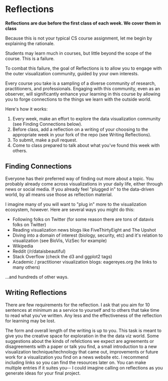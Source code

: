 # Reflections

**Reflections are due **before** the first class of each week. We cover them in class**

Because this is not your typical CS course assignment, let me begin by explaining the rationale.

Students may learn much in courses, but little beyond the scope of the course.
This is a failure.

To combat this failure, the goal of Reflections is to allow you to engage with the outer visualization community, guided by your own interests.

Every course you take is a sampling of a diverse community of research, practitioners, and professionals.
Engaging with this community, even as an observer, will significantly enhance your learning in this course by allowing you to forge connections to the things we learn with the outside world.

Here's how it works:

1. Every week, make an effort to explore the data visualization community (see Finding Connections below).
2. Before class, add a reflection on a writing of your choosing to the appropriate week in your fork of the repo (see Writing Reflections).
3. To submit, make a pull request.
4. Come to class prepared to talk about what you've found this week with others.

## Finding Connections

Everyone has their preferred way of finding out more about a topic.
You probably already come across visualizations in your daily life, either through news or social media.
If you already feel "plugged in" to the data-driven world, by all means use those as reflection material.

I imagine many of you will want to "plug in" more to the visualization ecosystem, however.
Here are several ways you might do this: 

- Following folks on Twitter (for some reason there are tons of datavis folks on Twitter) 
- Reading visualization news blogs like FiveThirtyEight and The Upshot
- Diving into a domain of interest (biology, security, etc) and it's relation to visualization (see BioVis, VizSec for example)
- Wikipedia
- Reddit (/r/dataisbeautiful)
- Stack Overflow (check the d3 and ggplot2 tags)
- Academic / practitioner visualization blogs: eagereyes.org (he links to many others)

...and hundreds of other ways.

## Writing Reflections

There are few requirements for the reflection. 
I ask that you aim for 10 sentences at minimum as a service to yourself and to others that take time to read what you've written. 
Any less and the effectiveness of the reflection for learning may be lost.

The form and overall length of the writing is up to you. 
This task is meant to give you the creative space for exploration in the the data viz world. Some suggestions about the kinds of refelctions we expect are agreements or disagreements with a paper or talk you find, a small introduction to a new visualization technique/technology that came out, improvements or future work for a visualization you find on a news website etc. 
I recommend including links so you can find the resources later on.
You can make multiple entries if it suites you-- I could imagine calling on reflections as you generate ideas for your final project.
